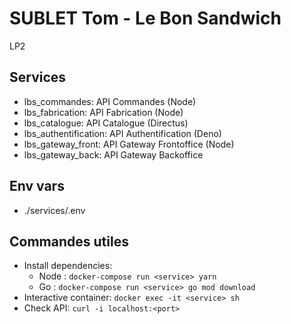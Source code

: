 # SUBLET Tom - Le Bon Sandwich

LP2

## Services

- lbs_commandes: API Commandes (Node)
- lbs_fabrication: API Fabrication (Node)
- lbs_catalogue: API Catalogue (Directus)
- lbs_authentification: API Authentification (Deno)
- lbs_gateway_front: API Gateway Frontoffice (Node)
- lbs_gateway_back: API Gateway Backoffice

## Env vars

- ./services/.env

## Commandes utiles

- Install dependencies:
	- Node : `docker-compose run <service> yarn`
	- Go : `docker-compose run <service> go mod download`
- Interactive container: `docker exec -it <service> sh`
- Check API: `curl -i localhost:<port>`
